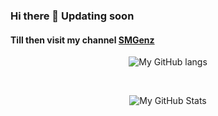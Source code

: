 ### Hi there 👋 Updating soon
#### Till then visit my channel [SMGenz](https://www.youtube.com/c/SMGenz?sub_confirmation=1)<br>
<p align="center">
  <img src="https://github-readme-stats.vercel.app/api/top-langs/?username=soyo-kaze&layout=compact" alt="My GitHub langs">
</p>
<br>
<p align="center">  
  <img src="https://github-readme-stats.vercel.app/api/?username=soyo-kaze&show_icons=true" alt="My GitHub Stats">  
</p>
<!--
**soyo-kaze/soyo-kaze** is a ✨ _special_ ✨ repository because its `README.md` (this file) appears on your GitHub profile.

Here are some ideas to get you started:

- 🔭 I’m currently working on ...
- 🌱 I’m currently learning ...
- 👯 I’m looking to collaborate on ...
- 🤔 I’m looking for help with ...
- 💬 Ask me about ...
- 📫 How to reach me: ...
- 😄 Pronouns: ...
- ⚡ Fun fact: ...
-->
